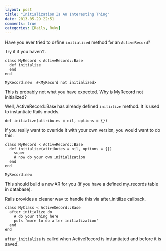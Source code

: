 ```yaml
---
layout: post
title: "Initialization Is An Interesting Thing"
date: 2013-05-29 22:51
comments: true
categories: [Rails, Ruby]
---
```


Have you ever tried to define `initialized` method for an `ActiveRecord`?

Try it if you haven't.

```
class MyRecord < ActiveRecord::Base
  def initialize
  end
end

MyRecord.new  #<MyRecord not initialized>

```

This is probably not what you have expected.  Why is MyRecord not initialized?

Well, ActiveRecord::Base has already defined `initialize` method.  It is used to instantiate Rails models.

```
def initialize(attributes = nil, options = {})
```

If you really want to override it with your own version, you would want to do this:

```
class MyRecord < ActiveRecord::Base
  def initialize(attributes = nil, options = {})
    super
    # now do your own initialization
  end
end

MyRecord.new
```
This should build a new AR for you (if you have a defined my_records table in database).

Rails provides a cleaner way to handle this via after_initilize callback.

```
class MyClass < ActiveRecord::Base
  after_initialize do
    # do your thing here
    puts 'more to do after initialization'
  end
end
```

`after_initialize` is called when ActiveRecord is instantiated and before it is saved.


